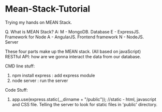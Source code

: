 # Mean-Stack-Tutorial
Trying my hands on MEAN Stack. 


Q. What is MEAN Stack?
A: M - MongoDB. Database
   E - ExpressJS. Framework for Node
   A - AngularJS. Frontend framework
   N - NodeJS. Server 

These four parts make up the MEAN stack. (All based on javaScript)
RESTful API: how are we gonna interact the data from our database.


CMD line stuff:

1. npm install express : add express module
2. node server : run the server


Code Stuff:

1. app.use(express.static(__dirname + "/public")); //static - html, javascript and CSS file. Telling the server to look for static files in 'public' directory.
